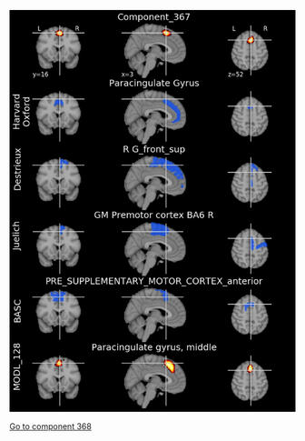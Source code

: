 


![367](preliminary/367.jpg "Component 367")

[Go to component 368](https://parietal-inria.github.io/MODL_atlas/512/368 "Component 368")